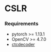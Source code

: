 # CSLR
 
### Requirements

* pytorch >= 1.13.1 
* OpenCV >= 4.7.0
* [ctcdecoder](https://github.com/parlance/ctcdecode)